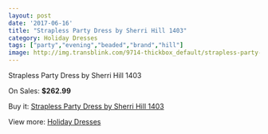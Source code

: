 ```yaml
---
layout: post
date: '2017-06-16'
title: "Strapless Party Dress by Sherri Hill 1403"
category: Holiday Dresses
tags: ["party","evening","beaded","brand","hill"]
image: http://img.transblink.com/9714-thickbox_default/strapless-party-dress-by-sherri-hill-1403.jpg
---
```

Strapless Party Dress by Sherri Hill 1403

On Sales: **$262.99**
<a href="https://www.transblink.com/en/holiday-dresses/3156-strapless-party-dress-by-sherri-hill-1403.html"><amp-img layout="responsive" width="600" height="600" src="//img.transblink.com/9714-thickbox_default/strapless-party-dress-by-sherri-hill-1403.jpg" alt="Strapless Party Dress by Sherri Hill 1403 0" /></a>
<a href="https://www.transblink.com/en/holiday-dresses/3156-strapless-party-dress-by-sherri-hill-1403.html"><amp-img layout="responsive" width="600" height="600" src="//img.transblink.com/9718-thickbox_default/strapless-party-dress-by-sherri-hill-1403.jpg" alt="Strapless Party Dress by Sherri Hill 1403 1" /></a>
<a href="https://www.transblink.com/en/holiday-dresses/3156-strapless-party-dress-by-sherri-hill-1403.html"><amp-img layout="responsive" width="600" height="600" src="//img.transblink.com/9717-thickbox_default/strapless-party-dress-by-sherri-hill-1403.jpg" alt="Strapless Party Dress by Sherri Hill 1403 2" /></a>
<a href="https://www.transblink.com/en/holiday-dresses/3156-strapless-party-dress-by-sherri-hill-1403.html"><amp-img layout="responsive" width="600" height="600" src="//img.transblink.com/9716-thickbox_default/strapless-party-dress-by-sherri-hill-1403.jpg" alt="Strapless Party Dress by Sherri Hill 1403 3" /></a>
<a href="https://www.transblink.com/en/holiday-dresses/3156-strapless-party-dress-by-sherri-hill-1403.html"><amp-img layout="responsive" width="600" height="600" src="//img.transblink.com/9715-thickbox_default/strapless-party-dress-by-sherri-hill-1403.jpg" alt="Strapless Party Dress by Sherri Hill 1403 4" /></a>

Buy it: [Strapless Party Dress by Sherri Hill 1403](https://www.transblink.com/en/holiday-dresses/3156-strapless-party-dress-by-sherri-hill-1403.html "Strapless Party Dress by Sherri Hill 1403")

View more: [Holiday Dresses](https://www.transblink.com/en/8-holiday-dresses "Holiday Dresses")